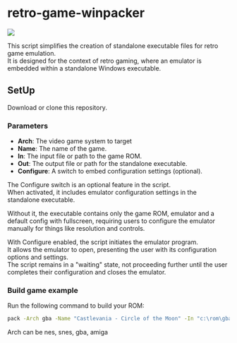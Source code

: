 # retro-game-winpacker  
![](https://i.ibb.co/jVHbc1G/retro-game-winpacker.png)

This script simplifies the creation of standalone executable files for retro game emulation.  
It is designed for the context of retro gaming, where an emulator is embedded within a standalone Windows executable.


## SetUp  

Download or clone this repository.  

### Parameters

- **Arch**: The video game system to target
- **Name**: The name of the game.
- **In**: The input file or path to the game ROM.
- **Out**: The output file or path for the standalone executable.
- **Configure**: A switch to embed configuration settings (optional).

The Configure switch is an optional feature in the script.  
When activated, it includes emulator configuration settings in the standalone executable.  

Without it, the executable contains only the game ROM, emulator and a default config with fullscreen, requiring users to configure the emulator manually for things like resolution and controls.  

With Configure enabled, the script initiates the emulator program.  
It allows the emulator to open, presenting the user with its configuration options and settings.  
The script remains in a "waiting" state, not proceeding further until the user completes their configuration and closes the emulator.  

### Build game example    

Run the following command to build your ROM:
```cmd
pack -Arch gba -Name "Castlevania - Circle of the Moon" -In "c:\rom\gba\castlevania-circle-of-the-moon.gba" -Out "c:\rom\win-standalone\castlevania-circle-of-the-moon.exe"
```

Arch can be nes, snes, gba, amiga

